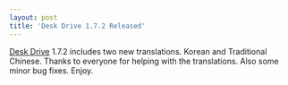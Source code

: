 ```yaml
---
layout: post
title: 'Desk Drive 1.7.2 Released'
---
```

[Desk Drive](/deskdrive) 1.7.2 includes two new translations. Korean and Traditional Chinese. Thanks to everyone for helping with the translations. Also some minor bug fixes. Enjoy.

